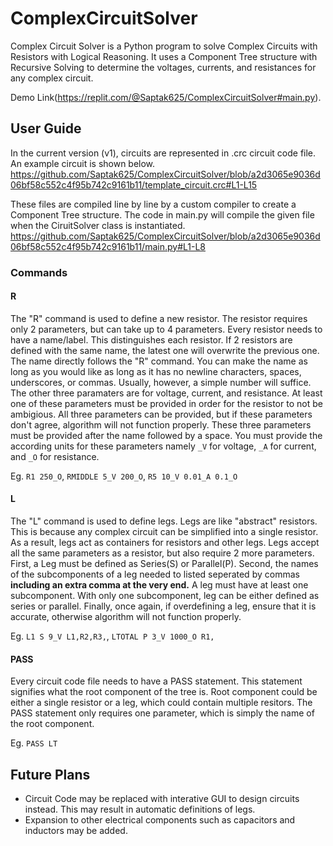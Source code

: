 # ComplexCircuitSolver
Complex Circuit Solver is a Python program to solve Complex Circuits with Resistors with Logical Reasoning. It uses a Component Tree structure with Recursive Solving to determine the voltages, currents, and resistances for any complex circuit.

Demo Link(https://replit.com/@Saptak625/ComplexCircuitSolver#main.py).

## User Guide
In the current version (v1), circuits are represented in .crc circuit code file. An example circuit is shown below.
https://github.com/Saptak625/ComplexCircuitSolver/blob/a2d3065e9036d06bf58c552c4f95b742c9161b11/template_circuit.crc#L1-L15

These files are compiled line by line by a custom compiler to create a Component Tree structure. The code in main.py will compile the given file when the CiruitSolver class is instantiated.
https://github.com/Saptak625/ComplexCircuitSolver/blob/a2d3065e9036d06bf58c552c4f95b742c9161b11/main.py#L1-L8

### Commands

#### R
The "R" command is used to define a new resistor. The resistor requires only 2 parameters, but can take up to 4 parameters. Every resistor needs to have a name/label. This distinguishes each resistor. If 2 resistors are defined with the same name, the latest one will overwrite the previous one. The name directly follows the "R" command. You can make the name as long as you would like as long as it has no newline characters, spaces, underscores, or commas. Usually, however, a simple number will suffice. The other three paramaters are for voltage, current, and resistance. At least one of these parameters must be provided in order for the resistor to not be ambigious. All three parameters can be provided, but if these parameters don't agree, algorithm will not function properly. These three parameters must be provided after the name followed by a space. You must provide the according units for these parameters namely `_V` for voltage, `_A` for current, and `_O` for resistance.

Eg. `R1 250_O`, `RMIDDLE 5_V 200_O`, `R5 10_V 0.01_A 0.1_O`

#### L
The "L" command is used to define legs. Legs are like "abstract" resistors. This is because any complex circuit can be simplified into a single resistor. As a result, legs act as containers for resistors and other legs. Legs accept all the same parameters as a resistor, but also require 2 more parameters. First, a Leg must be defined as Series(S) or Parallel(P). Second, the names of the subcomponents of a leg needed to listed seperated by commas __including an extra comma at the very end.__ A leg must have at least one subcomponent. With only one subcomponent, leg can be either defined as series or parallel. Finally, once again, if overdefining a leg, ensure that it is accurate, otherwise algorithm will not function properly.

Eg. `L1 S 9_V L1,R2,R3,`, `LTOTAL P 3_V 1000_O R1,`

#### PASS
Every circuit code file needs to have a PASS statement. This statement signifies what the root component of the tree is. Root component could be either a single resistor or a leg, which could contain multiple resitors. The PASS statement only requires one parameter, which is simply the name of the root component.

Eg. `PASS LT`

## Future Plans
* Circuit Code may be replaced with interative GUI to design circuits instead. This may result in automatic definitions of legs.
* Expansion to other electrical components such as capacitors and inductors may be added.
